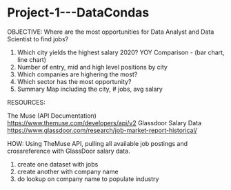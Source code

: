 # Project-1---DataCondas

OBJECTIVE: 
Where are the most opportunities for Data Analyst and Data Scientist to find jobs?
  1. Which city yields the highest salary 2020? YOY Comparison - (bar chart, line chart)
  2. Number of entry, mid and high level positions by city
  3. Which companies are highering the most?
  4. Which sector has the most opportunity?
  5. Summary Map including the city, # jobs, avg salary
  
RESOURCES:

The Muse (API Documentation)
https://www.themuse.com/developers/api/v2
Glassdoor Salary Data
https://www.glassdoor.com/research/job-market-report-historical/


HOW:
Using TheMuse API, pulling all available job postings and crossreference with GlassDoor salary data.

1. create one dataset with jobs
2. create another with company name
3. do lookup on company name to populate industry


